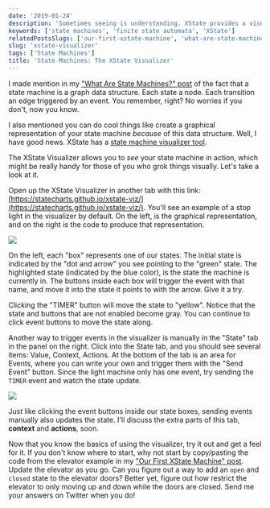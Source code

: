 ```yaml
---
date: '2019-01-24'
description: 'Sometimes seeing is understanding. XState provides a visualizer tool that allows us to see our state machine as a graphical interface, and not just code.'
keywords: ['state machines', 'finite state automata', 'XState']
relatedPostsSlugs: ['our-first-xstate-machine', 'what-are-state-machines']
slug: 'xstate-visualizer'
tags: ['State Machines']
title: 'State Machines: The XState Visualizer'
---
```


I made mention in my ["What Are State Machines?" post](/what-are-state-machines) of the fact that a state machine is a graph data structure. Each state a node. Each transition an edge triggered by an event. You remember, right? No worries if you don't, now you know.

I also mentioned you can do cool things like create a graphical representation of your state machine _because_ of this data structure. Well, I have good news. XState has a [state machine visualizer tool](https://statecharts.github.io/xstate-viz/).

The XState Visualizer allows you to _see_ your state machine in action, which might be really handy for those of you who grok things visually. Let's take a look at it.

Open up the XState Visualizer in another tab with this link: [https://statecharts.github.io/xstate-viz/](https://statecharts.github.io/xstate-viz/). You'll see an example of a stop light in the visualizer by default. On the left, is the graphical representation, and on the right is the code to produce that representation.

![](/images/xstate_visualizer_init.png)

On the left, each "box" represents one of our states. The initial state is indicated by the "dot and arrow" you see pointing to the "green" state. The highlighted state (indicated by the blue color), is the state the machine is currently in. The buttons inside each box will trigger the event with that name, and move it into the state it points to with the arrow. Give it a try.

Clicking the "TIMER" button will move the state to "yellow". Notice that the state and buttons that are not enabled become gray. You can continue to click event buttons to move the state along.

Another way to trigger events in the visualizer is manually in the "State" tab in the panel on the right. Click into the State tab, and you should see several items: Value, Context, Actions. At the bottom of the tab is an area for Events, where you can write your own and trigger them with the "Send Event" button. Since the light machine only has one event, try sending the `TIMER` event and watch the state update.

![](/images/state_tab_open.png)

Just like clicking the event buttons inside our state boxes, sending events manually also updates the state. I'll discuss the extra parts of this tab, **context** and **actions**, soon.

Now that you know the basics of using the visualizer, try it out and get a feel for it. If you don't know where to start, why not start by copy/pasting the code from the elevator example in my ["Our First XState Machine" post](/our-first-xstate-machine). Update the elevator as you go. Can you figure out a way to add an `open` and `closed` state to the elevator doors? Better yet, figure out how restrict the elevator to only moving up and down while the doors are closed. Send me your answers on Twitter when you do!
